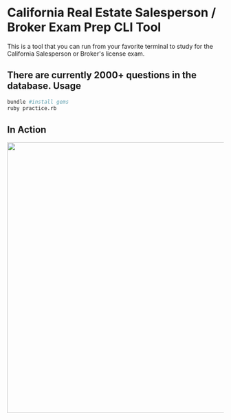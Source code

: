 California Real Estate Salesperson / Broker Exam Prep CLI Tool
=====
This is a tool that you can run from your favorite terminal to study for the
California Salesperson or Broker's license exam.

There are currently 2000+ questions in the database.
Usage
-----
```zsh
bundle #install gems
ruby practice.rb
```

In Action
-----
<img src="https://raw.githubusercontent.com/joshuamcginnis/ca-real-estate-study-tool/master/screenshot.png" width="630" />


